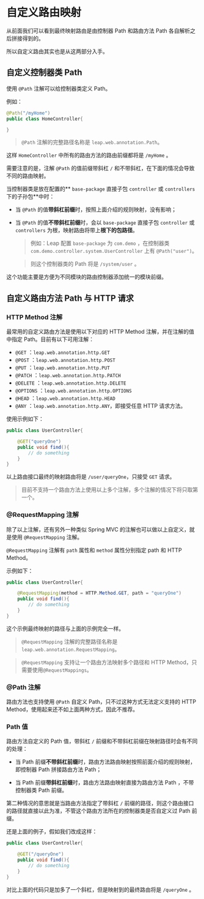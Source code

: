 # 自定义路由映射

从前面我们可以看到最终映射路由是由控制器 Path 和路由方法 Path 各自解析之后拼接得到的。

所以自定义路由其实也是从这两部分入手。

## 自定义控制器类 Path

使用 `@Path` 注解可以给控制器类定义 Path。

例如：

```java
@Path("/myHome")
public class HomeController{

}
```

> `@Path` 注解的完整路径名称是 `leap.web.annotation.Path`。

这样 `HomeController` 中所有的路由方法的路由前缀都将是 `/myHome` 。

需要注意的是，注解 `@Path` 的值前缀带斜杠 `/` 和不带斜杠，在下面的情况会导致不同的路由映射。

当控制器类是放在配置的** `base-package` 直接子包 `controller` 或 `controllers` 下的子孙包**中时：

- 当 `@Path` 的值**带斜杠前缀**时，按照上面介绍的规则映射，没有影响；

- 当 `@Path` 的值**不带斜杠前缀**时，会以 `base-package` 直接子包 `controller` 或 `controllers` 为根，映射路由将带上**根下的包路径**。

    > 例如：Leap 配置 `base-package` 为 `com.demo` ，在控制器类 `com.demo.controller.system.UserController` 上有 `@Path("user")`。

    > 则这个控制器类的 Path 将是 `/system/user` 。

这个功能主要是方便为不同模块的路由控制器添加统一的模块前缀。

## 自定义路由方法 Path 与 HTTP 请求

### HTTP Method 注解

最常用的自定义路由方法是使用以下对应的 HTTP Method 注解，并在注解的值中指定 Path。目前有以下可用注解：

- `@GET` ：`leap.web.annotation.http.GET`
- `@POST` ：`leap.web.annotation.http.POST`
- `@PUT` ：`leap.web.annotation.http.PUT`
- `@PATCH` ：`leap.web.annotation.http.PATCH`
- `@DELETE` ：`leap.web.annotation.http.DELETE`
- `@OPTIONS` ：`leap.web.annotation.http.OPTIONS`
- `@HEAD` ：`leap.web.annotation.http.HEAD`
- `@ANY` ：`leap.web.annotation.http.ANY`，即接受任意 HTTP 请求方法。

使用示例如下：

```java
public class UserController{

    @GET("queryOne")
    public void find(){
        // do something
    }
}
```

以上路由接口最终的映射路由将是 `/user/queryOne`，只接受 `GET` 请求。

> 目前不支持一个路由方法上使用以上多个注解，多个注解的情况下将只取第一个。

### @RequestMapping 注解

除了以上注解，还有另外一种类似 Spring MVC 的注解也可以做以上自定义，就是使用 `@RequestMapping` 注解。

`@RequestMapping` 注解有 `path` 属性和 `method` 属性分别指定 path 和 HTTP Method。

示例如下：

```java
public class UserController{

    @RequestMapping(method = HTTP.Method.GET, path = "queryOne")
    public void find(){
        // do something
    }
}
```

这个示例最终映射的路径与上面的示例完全一样。

> `@RequestMapping` 注解的完整路径名称是 `leap.web.annotation.RequestMapping`。

> `@RequestMapping` 支持让一个路由方法映射多个路径和 HTTP Method，只需要使用`@RequestMappings`。

### @Path 注解

路由方法也支持使用 `@Path` 自定义 Path，只不过这种方式无法定义支持的 HTTP Method，使用起来还不如上面两种方式，因此不推荐。

### Path 值

路由方法自定义的 Path 值，带斜杠 `/` 前缀和不带斜杠前缀在映射路径时会有不同的处理：

- 当 Path 前缀**不带斜杠前缀**时，路由方法路由映射按照前面介绍的规则映射，即控制器 Path 拼接路由方法 Path；

- 当 Path 前缀**带斜杠前缀**时，路由方法路由映射直接为路由方法 Path ，不带控制器类 Path 前缀。

第二种情况的意思就是当路由方法指定了带斜杠 `/` 前缀的路径，则这个路由接口的路径就直接以此为准，不管这个路由方法所在的控制器类是否自定义过 Path 前缀。

还是上面的例子，假如我们改成这样：

```java
public class UserController{

    @GET("/queryOne")
    public void find(){
        // do something
    }
}
```

对比上面的代码只是加多了一个斜杠，但是映射到的最终路由将是 `/queryOne` 。